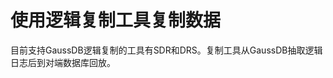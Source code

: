 # 使用逻辑复制工具复制数据<a name="ZH-CN_TOPIC_0264264808"></a>

目前支持GaussDB逻辑复制的工具有SDR和DRS。复制工具从GaussDB抽取逻辑日志后到对端数据库回放。

